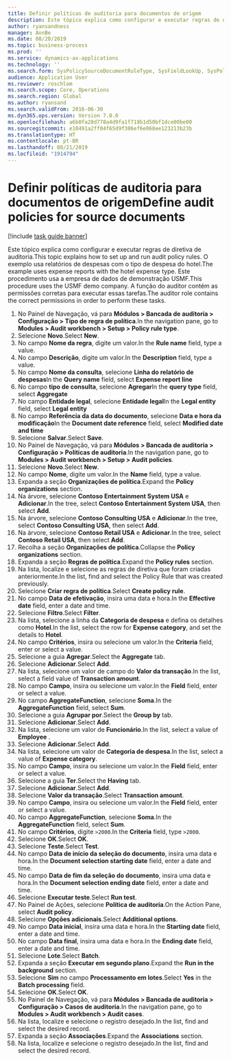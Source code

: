 ```yaml
---
title: Definir políticas de auditoria para documentos de origem
description: Este tópico explica como configurar e executar regras de diretiva de auditoria.
author: ryansandness
manager: AnnBe
ms.date: 08/20/2019
ms.topic: business-process
ms.prod: ''
ms.service: dynamics-ax-applications
ms.technology: ''
ms.search.form: SysPolicySourceDocumentRuleType, SysFieldLookUp, SysPolicyListPage, SysPolicy, AuditPolicyRule, SysQueryForm, SysQueryFieldLookUp, AuditPolicyDateSelection, AuditPolicyAdditionalOption, BatchJob, CaseDetail
audience: Application User
ms.reviewer: roschlom
ms.search.scope: Core, Operations
ms.search.region: Global
ms.author: ryansand
ms.search.validFrom: 2016-06-30
ms.dyn365.ops.version: Version 7.0.0
ms.openlocfilehash: a6b0fa28d778a4d9fa1f718b1d50bf1dce00be00
ms.sourcegitcommit: e10491a2ff04f65d9f306ef6e068ee123213b23b
ms.translationtype: HT
ms.contentlocale: pt-BR
ms.lasthandoff: 08/21/2019
ms.locfileid: "1914794"
---
```

# <a name="define-audit-policies-for-source-documents"></a><span data-ttu-id="ebd62-103">Definir políticas de auditoria para documentos de origem</span><span class="sxs-lookup"><span data-stu-id="ebd62-103">Define audit policies for source documents</span></span>

[!include [task guide banner](../../includes/task-guide-banner.md)]

<span data-ttu-id="ebd62-104">Este tópico explica como configurar e executar regras de diretiva de auditoria.</span><span class="sxs-lookup"><span data-stu-id="ebd62-104">This topic explains how to set up and run audit policy rules.</span></span> <span data-ttu-id="ebd62-105">O exemplo usa relatórios de despesas com o tipo de despesa do hotel.</span><span class="sxs-lookup"><span data-stu-id="ebd62-105">The example uses expense reports with the hotel expense type.</span></span> <span data-ttu-id="ebd62-106">Este procedimento usa a empresa de dados de demonstração USMF.</span><span class="sxs-lookup"><span data-stu-id="ebd62-106">This procedure uses the USMF demo company.</span></span> <span data-ttu-id="ebd62-107">A função do auditor contém as permissões corretas para executar essas tarefas.</span><span class="sxs-lookup"><span data-stu-id="ebd62-107">The auditor role contains the correct permissions in order to perform these tasks.</span></span>

1. <span data-ttu-id="ebd62-108">No Painel de Navegação, vá para **Módulos > Bancada de auditoria > Configuração > Tipo de regra de política**.</span><span class="sxs-lookup"><span data-stu-id="ebd62-108">In the navigation pane, go to **Modules > Audit workbench > Setup > Policy rule type**.</span></span>
2. <span data-ttu-id="ebd62-109">Selecione **Novo**.</span><span class="sxs-lookup"><span data-stu-id="ebd62-109">Select **New**.</span></span>
3. <span data-ttu-id="ebd62-110">No campo **Nome da regra**, digite um valor.</span><span class="sxs-lookup"><span data-stu-id="ebd62-110">In the **Rule name** field, type a value.</span></span>
4. <span data-ttu-id="ebd62-111">No campo **Descrição**, digite um valor.</span><span class="sxs-lookup"><span data-stu-id="ebd62-111">In the **Description** field, type a value.</span></span>
5. <span data-ttu-id="ebd62-112">No campo **Nome da consulta**, selecione **Linha do relatório de despesas**</span><span class="sxs-lookup"><span data-stu-id="ebd62-112">In the **Query name** field, select **Expense report line**</span></span>
6. <span data-ttu-id="ebd62-113">No campo **tipo de consulta**, selecione **Agregar**</span><span class="sxs-lookup"><span data-stu-id="ebd62-113">In the **query type** field, select **Aggregate**</span></span>
7. <span data-ttu-id="ebd62-114">No campo **Entidade legal**, selecione **Entidade legal**</span><span class="sxs-lookup"><span data-stu-id="ebd62-114">In the **Legal entity** field, select **Legal entity**</span></span>
8. <span data-ttu-id="ebd62-115">No campo **Referência da data do documento**, selecione **Data e hora da modificação**</span><span class="sxs-lookup"><span data-stu-id="ebd62-115">In the **Document date reference** field, select **Modified date and time**</span></span>
9. <span data-ttu-id="ebd62-116">Selecione **Salvar**.</span><span class="sxs-lookup"><span data-stu-id="ebd62-116">Select **Save**.</span></span>
10. <span data-ttu-id="ebd62-117">No Painel de Navegação, vá para **Módulos > Bancada de auditoria > Configuração > Políticas de auditoria**.</span><span class="sxs-lookup"><span data-stu-id="ebd62-117">In the navigation pane, go to **Modules > Audit workbench > Setup > Audit policies**.</span></span>
11. <span data-ttu-id="ebd62-118">Selecione **Novo**.</span><span class="sxs-lookup"><span data-stu-id="ebd62-118">Select **New**.</span></span>
12. <span data-ttu-id="ebd62-119">No campo **Nome**, digite um valor.</span><span class="sxs-lookup"><span data-stu-id="ebd62-119">In the **Name** field, type a value.</span></span>
13. <span data-ttu-id="ebd62-120">Expanda a seção **Organizações de política**.</span><span class="sxs-lookup"><span data-stu-id="ebd62-120">Expand the **Policy organizations** section.</span></span>
14. <span data-ttu-id="ebd62-121">Na árvore, selecione **Contoso Entertainment System USA** e **Adicionar**.</span><span class="sxs-lookup"><span data-stu-id="ebd62-121">In the tree, select **Contoso Entertainment System USA**, then select **Add**.</span></span>
15. <span data-ttu-id="ebd62-122">Na árvore, selecione **Contoso Consulting USA** e **Adicionar**.</span><span class="sxs-lookup"><span data-stu-id="ebd62-122">In the tree, select **Contoso Consulting USA**, then select **Add**.</span></span>
16. <span data-ttu-id="ebd62-123">Na árvore, selecione **Contoso Retail USA** e **Adicionar**.</span><span class="sxs-lookup"><span data-stu-id="ebd62-123">In the tree, select **Contoso Retail USA**, then select **Add**.</span></span>
17. <span data-ttu-id="ebd62-124">Recolha a seção **Organizações de política**.</span><span class="sxs-lookup"><span data-stu-id="ebd62-124">Collapse the **Policy organizations** section.</span></span>
18. <span data-ttu-id="ebd62-125">Expanda a seção **Regras de política**.</span><span class="sxs-lookup"><span data-stu-id="ebd62-125">Expand the **Policy rules** section.</span></span>
19. <span data-ttu-id="ebd62-126">Na lista, localize e selecione as regras de diretiva que foram criadas anteriormente.</span><span class="sxs-lookup"><span data-stu-id="ebd62-126">In the list, find and select the Policy Rule that was created previously.</span></span>
20. <span data-ttu-id="ebd62-127">Selecione **Criar regra de política**.</span><span class="sxs-lookup"><span data-stu-id="ebd62-127">Select **Create policy rule**.</span></span>
21. <span data-ttu-id="ebd62-128">No campo **Data de efetivação**, insira uma data e hora.</span><span class="sxs-lookup"><span data-stu-id="ebd62-128">In the **Effective date** field, enter a date and time.</span></span>
22. <span data-ttu-id="ebd62-129">Selecione **Filtro**.</span><span class="sxs-lookup"><span data-stu-id="ebd62-129">Select **Filter**.</span></span>
23. <span data-ttu-id="ebd62-130">Na lista, selecione a linha da **Categoria de despesa** e defina os detalhes como **Hotel**.</span><span class="sxs-lookup"><span data-stu-id="ebd62-130">In the list, select the row for **Expense category**, and set the details to **Hotel**.</span></span>
24. <span data-ttu-id="ebd62-131">No campo **Critérios**, insira ou selecione um valor.</span><span class="sxs-lookup"><span data-stu-id="ebd62-131">In the **Criteria** field, enter or select a value.</span></span>
25. <span data-ttu-id="ebd62-132">Selecione a guia **Agregar**.</span><span class="sxs-lookup"><span data-stu-id="ebd62-132">Select the **Aggregate** tab.</span></span>
26. <span data-ttu-id="ebd62-133">Selecione **Adicionar**.</span><span class="sxs-lookup"><span data-stu-id="ebd62-133">Select **Add**.</span></span>
27. <span data-ttu-id="ebd62-134">Na lista, selecione um valor de campo do **Valor da transação**.</span><span class="sxs-lookup"><span data-stu-id="ebd62-134">In the list, select a field value of **Transaction amount**.</span></span>
28. <span data-ttu-id="ebd62-135">No campo **Campo**, insira ou selecione um valor.</span><span class="sxs-lookup"><span data-stu-id="ebd62-135">In the **Field** field, enter or select a value.</span></span>
29. <span data-ttu-id="ebd62-136">No campo **AggregateFunction**, selecione **Soma**.</span><span class="sxs-lookup"><span data-stu-id="ebd62-136">In the **AggregateFunction** field, select **Sum**.</span></span>
30. <span data-ttu-id="ebd62-137">Selecione a guia **Agrupar por**.</span><span class="sxs-lookup"><span data-stu-id="ebd62-137">Select the **Group by** tab.</span></span>
31. <span data-ttu-id="ebd62-138">Selecione **Adicionar**.</span><span class="sxs-lookup"><span data-stu-id="ebd62-138">Select **Add**.</span></span>
32. <span data-ttu-id="ebd62-139">Na lista, selecione um valor de **Funcionário**.</span><span class="sxs-lookup"><span data-stu-id="ebd62-139">In the list, select a value of **Employee** .</span></span>
33. <span data-ttu-id="ebd62-140">Selecione **Adicionar**.</span><span class="sxs-lookup"><span data-stu-id="ebd62-140">Select **Add**.</span></span>
34. <span data-ttu-id="ebd62-141">Na lista, selecione um valor de **Categoria de despesa**.</span><span class="sxs-lookup"><span data-stu-id="ebd62-141">In the list, select a value of **Expense category**.</span></span>
35. <span data-ttu-id="ebd62-142">No campo **Campo**, insira ou selecione um valor.</span><span class="sxs-lookup"><span data-stu-id="ebd62-142">In the **Field** field, enter or select a value.</span></span>
36. <span data-ttu-id="ebd62-143">Selecione a guia **Ter**.</span><span class="sxs-lookup"><span data-stu-id="ebd62-143">Select the **Having** tab.</span></span>
37. <span data-ttu-id="ebd62-144">Selecione **Adicionar**.</span><span class="sxs-lookup"><span data-stu-id="ebd62-144">Select **Add**.</span></span>
38. <span data-ttu-id="ebd62-145">Selecione **Valor da transação**.</span><span class="sxs-lookup"><span data-stu-id="ebd62-145">Select **Transaction amount**.</span></span>
39. <span data-ttu-id="ebd62-146">No campo **Campo**, insira ou selecione um valor.</span><span class="sxs-lookup"><span data-stu-id="ebd62-146">In the **Field** field, enter or select a value.</span></span>
40. <span data-ttu-id="ebd62-147">No campo **AggregateFunction**, selecione **Soma**.</span><span class="sxs-lookup"><span data-stu-id="ebd62-147">In the **AggregateFunction** field, select **Sum**.</span></span>
41. <span data-ttu-id="ebd62-148">No campo **Critérios**, digite `>2000`.</span><span class="sxs-lookup"><span data-stu-id="ebd62-148">In the **Criteria** field, type `>2000`.</span></span>
42. <span data-ttu-id="ebd62-149">Selecione **OK**.</span><span class="sxs-lookup"><span data-stu-id="ebd62-149">Select **OK**.</span></span>
43. <span data-ttu-id="ebd62-150">Selecione **Teste**.</span><span class="sxs-lookup"><span data-stu-id="ebd62-150">Select **Test**.</span></span>
44. <span data-ttu-id="ebd62-151">No campo **Data de início da seleção do documento**, insira uma data e hora.</span><span class="sxs-lookup"><span data-stu-id="ebd62-151">In the **Document selection starting date** field, enter a date and time.</span></span>
45. <span data-ttu-id="ebd62-152">No campo **Data de fim da seleção do documento**, insira uma data e hora.</span><span class="sxs-lookup"><span data-stu-id="ebd62-152">In the **Document selection ending date** field, enter a date and time.</span></span>
46. <span data-ttu-id="ebd62-153">Selecione **Executar teste**.</span><span class="sxs-lookup"><span data-stu-id="ebd62-153">Select **Run test**.</span></span>
47. <span data-ttu-id="ebd62-154">No Painel de Ações, selecione **Política de auditoria**.</span><span class="sxs-lookup"><span data-stu-id="ebd62-154">On the Action Pane, select **Audit policy**.</span></span>
48. <span data-ttu-id="ebd62-155">Selecione **Opções adicionais**.</span><span class="sxs-lookup"><span data-stu-id="ebd62-155">Select **Additional options**.</span></span>
49. <span data-ttu-id="ebd62-156">No campo **Data inicial**, insira uma data e hora.</span><span class="sxs-lookup"><span data-stu-id="ebd62-156">In the **Starting date** field, enter a date and time.</span></span>
50. <span data-ttu-id="ebd62-157">No campo **Data final**, insira uma data e hora.</span><span class="sxs-lookup"><span data-stu-id="ebd62-157">In the **Ending date** field, enter a date and time.</span></span>
51. <span data-ttu-id="ebd62-158">Selecione **Lote**.</span><span class="sxs-lookup"><span data-stu-id="ebd62-158">Select **Batch**.</span></span>
52. <span data-ttu-id="ebd62-159">Expanda a seção **Executar em segundo plano**.</span><span class="sxs-lookup"><span data-stu-id="ebd62-159">Expand the **Run in the background** section.</span></span>
53. <span data-ttu-id="ebd62-160">Selecione **Sim** no campo **Processamento em lotes**.</span><span class="sxs-lookup"><span data-stu-id="ebd62-160">Select **Yes** in the **Batch processing** field.</span></span>
54. <span data-ttu-id="ebd62-161">Selecione **OK**.</span><span class="sxs-lookup"><span data-stu-id="ebd62-161">Select **OK**.</span></span>
55. <span data-ttu-id="ebd62-162">No Painel de Navegação, vá para **Módulos > Bancada de auditoria > Configuração > Casos de auditoria**.</span><span class="sxs-lookup"><span data-stu-id="ebd62-162">In the navigation pane, go to **Modules > Audit workbench > Audit cases**.</span></span>
56. <span data-ttu-id="ebd62-163">Na lista, localize e selecione o registro desejado.</span><span class="sxs-lookup"><span data-stu-id="ebd62-163">In the list, find and select the desired record.</span></span>
57. <span data-ttu-id="ebd62-164">Expanda a seção **Associações**.</span><span class="sxs-lookup"><span data-stu-id="ebd62-164">Expand the **Associations** section.</span></span>
58. <span data-ttu-id="ebd62-165">Na lista, localize e selecione o registro desejado.</span><span class="sxs-lookup"><span data-stu-id="ebd62-165">In the list, find and select the desired record.</span></span>

